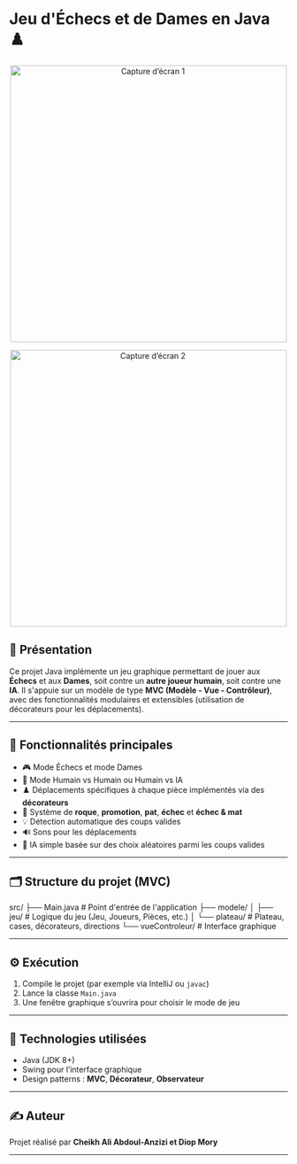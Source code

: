# Jeu d'Échecs et de Dames en Java ♟️
<p align="center">
  <img src="https://github.com/user-attachments/assets/cfe7cf27-150f-43be-ab1c-70705411ba43" alt="Capture d’écran 1" width="500"/>
</p>

<p align="center">
  <img src="https://github.com/user-attachments/assets/f7ef6892-fca8-42c5-be49-f3cc2dd8a727" alt="Capture d’écran 2" width="500"/>
</p>


## 📌 Présentation

Ce projet Java implémente un jeu graphique permettant de jouer aux **Échecs** et aux **Dames**, soit contre un **autre joueur humain**, soit contre une **IA**. Il s'appuie sur un modèle de type **MVC (Modèle - Vue - Contrôleur)**, avec des fonctionnalités modulaires et extensibles (utilisation de décorateurs pour les déplacements).

---

## 🚀 Fonctionnalités principales

- 🎮 Mode Échecs et mode Dames
- 👥 Mode Humain vs Humain ou Humain vs IA
- ♟️ Déplacements spécifiques à chaque pièce implémentés via des **décorateurs**
- 🔄 Système de **roque**, **promotion**, **pat**, **échec** et **échec & mat**
- 💡 Détection automatique des coups valides
- 🔊 Sons pour les déplacements
- 🧠 IA simple basée sur des choix aléatoires parmi les coups valides

---

## 🗂️ Structure du projet (MVC)
src/ ├── Main.java # Point d'entrée de l'application ├── modele/ │ ├── jeu/ # Logique du jeu (Jeu, Joueurs, Pièces, etc.) │ └── plateau/ # Plateau, cases, décorateurs, directions └── vueControleur/ # Interface graphique 

---

## ⚙️ Exécution

1. Compile le projet (par exemple via IntelliJ ou `javac`)
2. Lance la classe `Main.java`
3. Une fenêtre graphique s’ouvrira pour choisir le mode de jeu

---

## 🧩 Technologies utilisées

- Java (JDK 8+)
- Swing pour l’interface graphique
- Design patterns : **MVC**, **Décorateur**, **Observateur**

---

## ✍️ Auteur

Projet réalisé par **Cheikh Ali Abdoul-Anzizi et Diop Mory**

---


